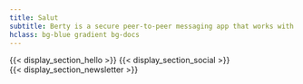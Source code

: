 ```yaml
---
title: Salut
subtitle: Berty is a secure peer-to-peer messaging app that works with or without internet access, cellular data or trust in the network.
hclass: bg-blue gradient bg-docs
---
```


{{< display_section_hello >}}
{{< display_section_social >}}
<br />
{{< display_section_newsletter >}}
